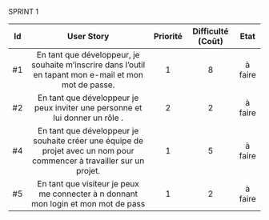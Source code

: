 ﻿
 SPRINT 1
 
| Id |      User Story      |  Priorité |  Difficulté (Coût) |    Etat|
|:--:|:----------------------------------------------------------------------------:|:-:|:-:|:-:|
| #1 | En tant que développeur, je souhaite m’inscrire dans l’outil en tapant mon e-mail et mon mot de passe. | 1 | 8 |à faire|
| #2 | En tant que développeur je peux inviter une personne et lui donner un rôle . | 2 | 2 |à faire|
| #4 | En tant que développeur je souhaite créer une équipe de projet avec un nom pour commencer à travailler sur un projet. | 1 | 5 |à faire|
| #5 | En tant que visiteur je peux me connecter à n donnant mon login et mon mot de pass | 1 | 2 |à faire|
